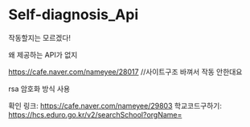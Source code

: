 # Self-diagnosis_Api
작동할지는 모르겠다!

왜 제공하는 API가 없지

https://cafe.naver.com/nameyee/28017 //사이트구조 바껴서 작동 안한대요

rsa 암호화 방식 사용


확인 링크: https://cafe.naver.com/nameyee/29803
학교코드구하기: https://hcs.eduro.go.kr/v2/searchSchool?orgName=
